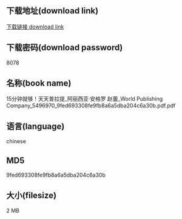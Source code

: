 ## 下载地址(download link)
[下载链接 download link](https://voluble-croquembouche-d321dc.netlify.app/?s=15%E5%88%86%E9%92%9F%E5%B0%B1%E5%A4%9F%EF%BC%81%E5%A4%A9%E5%A4%A9%E6%99%AE%E6%8B%89%E6%8F%90_%E9%98%BF%E4%B8%BD%E8%A5%BF%E4%BA%9A%C2%B7%E5%AE%89%E6%A0%BC%E7%BD%97+%E8%B5%B5%E8%95%BE_World+Publishing+Company_5496970_9fed693308fe9fb8a6a5dba204c6a30b.pdf)

## 下载密码(download password)
8078

## 名称(book name)
15分钟就够！天天普拉提_阿丽西亚·安格罗 赵蕾_World Publishing Company_5496970_9fed693308fe9fb8a6a5dba204c6a30b.pdf.pdf

## 语言(language)
chinese

## MD5
9fed693308fe9fb8a6a5dba204c6a30b

## 大小(filesize)
2 MB
